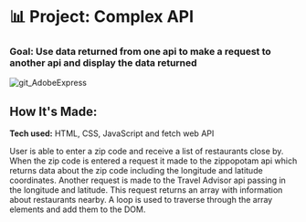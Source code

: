 # 📊 Project: Complex API 

### Goal: Use data returned from one api to make a request to another api and display the data returned

![git_AdobeExpress](https://user-images.githubusercontent.com/91163017/196013738-1b44550b-235f-49c5-abfe-5c1336580a0a.gif)

## How It's Made:

**Tech used:** HTML, CSS, JavaScript and fetch web API

User is able to enter a zip code and receive a list of restaurants close by. When the zip code is entered a request it made to the zippopotam api which returns data about the zip code including the longitude and latitude coordinates. Another request is made to the Travel Advisor api passing in the longitude and latitude. This request returns an array with information about restaurants nearby. A loop is used to traverse through the array elements and add them to the DOM.
